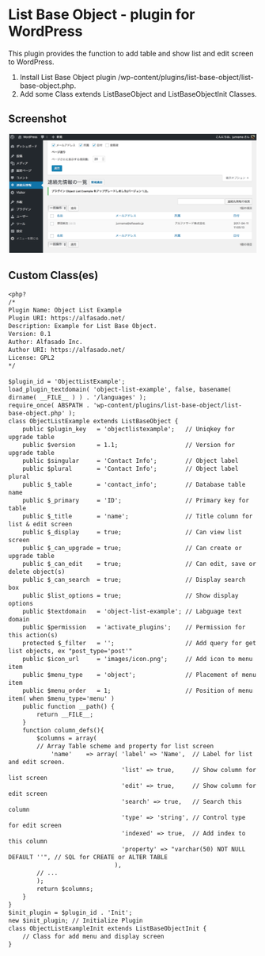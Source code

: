 # List Base Object \- plugin for WordPress

This plugin provides the function to add table and show list and edit screen to WordPress\.

1. Install List Base Object plugin /wp\-content/plugins/list\-base\-object/list\-base\-object\.php\.
2. Add some Class extends ListBaseObject and ListBaseObjectInit Classes\.

##  Screenshot

<div style="text-align:center"><img alt="list screen's screenshot" src="Screenshot.png" width="500" /></div>

##  Custom Class\(es\)

    <php?
    /*
    Plugin Name: Object List Example
    Plugin URI: https://alfasado.net/
    Description: Example for List Base Object.
    Version: 0.1
    Author: Alfasado Inc.
    Author URI: https://alfasado.net/
    License: GPL2
    */

    $plugin_id = 'ObjectListExample';
    load_plugin_textdomain( 'object-list-example', false, basename( dirname( __FILE__ ) ) . '/languages' );
    require_once( ABSPATH . 'wp-content/plugins/list-base-object/list-base-object.php' );
    class ObjectListExample extends ListBaseObject {
        public $plugin_key   = 'objectlistexample';   // Uniqkey for upgrade table
        public $version      = 1.1;                   // Version for upgrade table
        public $singular     = 'Contact Info';        // Object label
        public $plural       = 'Contact Info';        // Object label plural
        public $_table       = 'contact_info';        // Database table name
        public $_primary     = 'ID';                  // Primary key for table
        public $_title       = 'name';                // Title column for list & edit screen
        public $_display     = true;                  // Can view list screen
        public $_can_upgrade = true;                  // Can create or upgrade table
        public $_can_edit    = true;                  // Can edit, save or delete object(s)
        public $_can_search  = true;                  // Display search box
        public $list_options = true;                  // Show display options
        public $textdomain   = 'object-list-example'; // Labguage text domain
        public $permission   = 'activate_plugins';    // Permission for this action(s)
        protected $_filter   = '';                    // Add query for get list objects, ex "post_type='post'"
        public $icon_url     = 'images/icon.png';     // Add icon to menu item
        public $menu_type    = 'object';              // Placement of menu item
        public $menu_order   = 1;                     // Position of menu item( when $menu_type='menu' )
        public function __path() {
            return __FILE__;
        }
        function column_defs(){
            $columns = array(
            // Array Table scheme and property for list screen
                'name'    => array( 'label' => 'Name',  // Label for list and edit screen.
                                    'list' => true,     // Show column for list screen
                                    'edit' => true,     // Show column for edit screen
                                    'search' => true,   // Search this column
                                    'type' => 'string', // Control type for edit screen
                                    'indexed' => true,  // Add index to this column
                                    'property' => "varchar(50) NOT NULL DEFAULT ''", // SQL for CREATE or ALTER TABLE
                                  ),
            // ...
            );
            return $columns;
        }
    }
    $init_plugin = $plugin_id . 'Init';
    new $init_plugin; // Initialize Plugin
    class ObjectListExampleInit extends ListBaseObjectInit {
        // Class for add menu and display screen
    }
    
